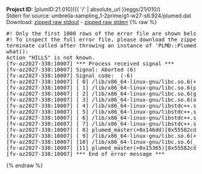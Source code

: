 **Project ID:** [plumID:21.010]({{ '/' | absolute_url }}eggs/21/010/)  
Stderr for source:  umbrella-sampling_1-2prime/g1-w27-s6.924/plumed.dat   
Download: [zipped raw stdout](plumed.dat.plumed_master.stdout.txt.zip) - [zipped raw stderr](plumed.dat.plumed_master.stderr.txt.zip) 
{% raw %}
<pre>
#! Only the first 1000 rows of the error file are shown below
#! To inspect the full error file, please download the zipped raw stderr file above
terminate called after throwing an instance of 'PLMD::Plumed::Exception'
what():
Action "HILLS" is not known.
[fv-az2027-338:10007] *** Process received signal ***
[fv-az2027-338:10007] Signal: Aborted (6)
[fv-az2027-338:10007] Signal code:  (-6)
[fv-az2027-338:10007] [ 0] /lib/x86_64-linux-gnu/libc.so.6(+0x45330)[0x7ff652645330]
[fv-az2027-338:10007] [ 1] /lib/x86_64-linux-gnu/libc.so.6(pthread_kill+0x11c)[0x7ff65269eb2c]
[fv-az2027-338:10007] [ 2] /lib/x86_64-linux-gnu/libc.so.6(gsignal+0x1e)[0x7ff65264527e]
[fv-az2027-338:10007] [ 3] /lib/x86_64-linux-gnu/libc.so.6(abort+0xdf)[0x7ff6526288ff]
[fv-az2027-338:10007] [ 4] /lib/x86_64-linux-gnu/libstdc++.so.6(+0xa5ff5)[0x7ff652aa5ff5]
[fv-az2027-338:10007] [ 5] /lib/x86_64-linux-gnu/libstdc++.so.6(+0xbb0da)[0x7ff652abb0da]
[fv-az2027-338:10007] [ 6] /lib/x86_64-linux-gnu/libstdc++.so.6(_ZSt10unexpectedv+0x0)[0x7ff652aa5a55]
[fv-az2027-338:10007] [ 7] /lib/x86_64-linux-gnu/libstdc++.so.6(+0xa5a6f)[0x7ff652aa5a6f]
[fv-az2027-338:10007] [ 8] plumed_master(+0x146dd)[0x55582cdf86dd]
[fv-az2027-338:10007] [ 9] /lib/x86_64-linux-gnu/libc.so.6(+0x2a1ca)[0x7ff65262a1ca]
[fv-az2027-338:10007] [10] /lib/x86_64-linux-gnu/libc.so.6(__libc_start_main+0x8b)[0x7ff65262a28b]
[fv-az2027-338:10007] [11] plumed_master(+0x15365)[0x55582cdf9365]
[fv-az2027-338:10007] *** End of error message ***
</pre>
{% endraw %}
